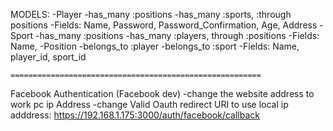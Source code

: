 MODELS:
  -Player
    -has_many :positions
    -has_many :sports, :through positions
    -Fields: Name, Password, Password_Confirmation, Age, Address
  -Sport
    -has_many :positions
    -has_many :players, through :positions
    -Fields: Name,
  -Position
    -belongs_to :player
    -belongs_to :sport
    -Fields: Name, player_id, sport_id

    ========================================================
  Facebook Authentication (Facebook dev)
  -change the website address to work pc ip Address
  -change Valid Oauth redirect URI to use local ip adddress: https://192.168.1.175:3000/auth/facebook/callback
